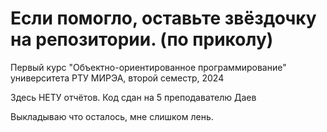 # Если помогло, оставьте звёздочку на репозитории. (по приколу)

Первый курс "Объектно-ориентированное программирование" университета РТУ МИРЭА, второй семестр, 2024

Здесь НЕТУ отчётов.
Код сдан на 5 преподавателю Даев

Выкладываю что осталось, мне слишком лень.
